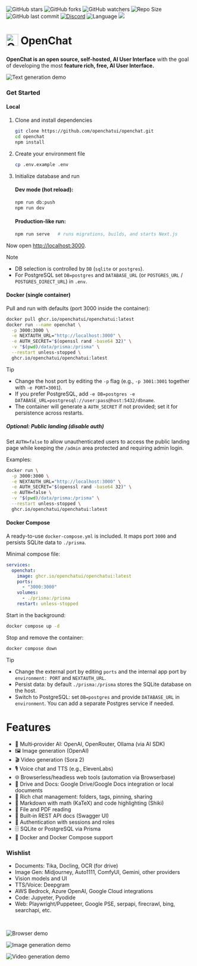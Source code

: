![GitHub stars](https://img.shields.io/github/stars/openchatui/openchat?style=social)
![GitHub forks](https://img.shields.io/github/forks/openchatui/openchat?style=social)
![GitHub watchers](https://img.shields.io/github/watchers/openchatui/openchat?style=social)
![Repo Size](https://img.shields.io/github/repo-size/openchatui/openchat)
![GitHub last commit](https://img.shields.io/github/last-commit/openchatui/openchat?color=red)
[![Discord](https://img.shields.io/badge/Discord-OpenChat-blue?logo=discord&logoColor=white)](https://discord.gg/fVz7N5Nduj)
![Language](https://img.shields.io/github/languages/top/openchatui/openchat
)
![](https://tokei.rs/b1/github/openchatui/openchat)


<h1><img src="assets/OpenChat.png" alt="OpenChat" width="32" height="32" style="vertical-align: middle; margin-bottom: 8px;" /> OpenChat</h1>

**OpenChat is an open source, self-hosted, AI User Interface** with the goal of developing the most **feature rich, free, AI User Interface.**

![Text generation demo](/assets/text-gen.gif)

### Get Started

#### Local
1) Clone and install dependencies
    ```bash
    git clone https://github.com/openchatui/openchat.git
    cd openchat
    npm install
    ```

2) Create your environment file
    ```bash
    cp .env.example .env
    ```

3) Initialize database and run
    #### Dev mode (hot reload):
    ```bash
    npm run db:push
    npm run dev
    ```
    #### Production-like run:
    ```bash
    npm run serve   # runs migrations, builds, and starts Next.js
    ```

Now open [http://localhost:3000](http://localhost:3000).

> [!NOTE]
> - DB selection is controlled by `DB` (`sqlite` or `postgres`).
> - For PostgreSQL set `DB=postgres` and `DATABASE_URL` (or `POSTGRES_URL` / `POSTGRES_DIRECT_URL`) in `.env`.

#### Docker (single container)
Pull and run with defaults (port 3000 inside the container):
```bash
docker pull ghcr.io/openchatui/openchatui:latest
docker run --name openchat \
  -p 3000:3000 \
  -e NEXTAUTH_URL="http://localhost:3000" \
  -e AUTH_SECRET="$(openssl rand -base64 32)" \
  -v "$(pwd)/data/prisma:/prisma" \
  --restart unless-stopped \
  ghcr.io/openchatui/openchatui:latest
```

> [!TIP]
> - Change the host port by editing the `-p` flag (e.g., `-p 3001:3001` together with `-e PORT=3001`).
> - If you prefer PostgreSQL, add `-e DB=postgres -e DATABASE_URL=postgresql://user:pass@host:5432/dbname`.
> - The container will generate a `AUTH_SECRET` if not provided; set it for persistence across restarts.

##### Optional: Public landing (disable auth)

Set `AUTH=false` to allow unauthenticated users to access the public landing page while keeping the `/admin` area protected and requiring admin login.

Examples:

```bash
docker run \
  -p 3000:3000 \
  -e NEXTAUTH_URL="http://localhost:3000" \
  -e AUTH_SECRET="$(openssl rand -base64 32)" \
  -e AUTH=false \
  -v "$(pwd)/data/prisma:/prisma" \
  --restart unless-stopped \
  ghcr.io/openchatui/openchatui:latest
```

#### Docker Compose
A ready-to-use `docker-compose.yml` is included. It maps port `3000` and persists SQLite data to `./prisma`.

Minimal compose file:
```yaml
services:
  openchat:
    image: ghcr.io/openchatui/openchatui:latest
    ports:
      - "3000:3000"
    volumes:
      - ./prisma:/prisma
    restart: unless-stopped
```

Start in the background:
```bash
docker compose up -d
```

Stop and remove the container:
```bash
docker compose down
```

> [!TIP]
> - Change the external port by editing `ports` and the internal app port by `environment: PORT` and `NEXTAUTH_URL`.
> - Persist data: by default `./prisma:/prisma` stores the SQLite database on the host.
> - Switch to PostgreSQL: set `DB=postgres` and provide `DATABASE_URL` in `environment`. You can add a separate Postgres service if needed.

# Features

- 🤖 Multi‑provider AI: OpenAI, OpenRouter, Ollama (via AI SDK)
- 🖼️ Image generation (OpenAI)
- 🎬 Video generation (Sora 2)
- 🎙️ Voice chat and TTS (e.g., ElevenLabs)
- 🌐 Browserless/headless web tools (automation via Browserbase)
- 📁 Drive and Docs: Google Drive/Google Docs integration or local documents
- 💬 Rich chat management: folders, tags, pinning, sharing
- 📝 Markdown with math (KaTeX) and code highlighting (Shiki)
- 📄 File and PDF reading
- 📘 Built‑in REST API docs (Swagger UI)
- 🔐 Authentication with sessions and roles
- 🗄️ SQLite or PostgreSQL via Prisma
- 🐳 Docker and Docker Compose support

### Wishlist

- Documents: Tika, Docling, OCR (for drive)
- Image Gen: Midjourney, Auto1111, ComfyUI, Gemini, other providers
- Vision models and UI
- TTS/Voice: Deepgram
- AWS Bedrock, Azure OpenAI, Google Cloud integrations
- Code: Jupyeter, Pyodide
- Web: Playwright/Puppeteer, Google PSE, serpapi, firecrawl, bing, searchapi, etc.

<br>

![Browser demo](/assets/browser.gif)

![Image generation demo](/assets/image-gen.gif)

![Video generation demo](/assets/video-gen.gif)